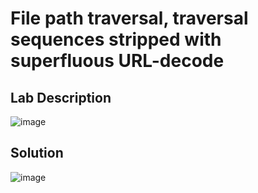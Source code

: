 # File path traversal, traversal sequences stripped with superfluous URL-decode

## Lab Description
![image](https://github.com/KVNuhman/Web-Security-Lab/assets/46161259/48423f6a-255a-44d7-9e2c-0b1ccfde41b2)

## Solution
![image](https://github.com/KVNuhman/Web-Security-Lab/assets/46161259/e4f9d69a-24b9-4aea-8ade-bd61fef1dfda)
